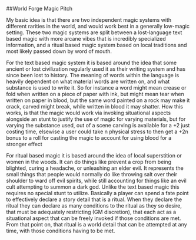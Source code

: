 ##World Forge Magic Pitch

My basic idea is that there are two independent magic systems with different rarities in the world, and would work best in a generally low-magic setting. These two 
magic systems are split between a lost-language text based magic with more arcane vibes that is incredibly specialized information, and a ritual based magic system 
based on local traditions and most likely passed down by word of mouth.

For the text based magic system it is based around the idea that some ancient or lost civilization regularly used it as their writing system and has since been lost to
history. The meaning of words within the language is heavily dependent on what material words are written on, and what substance is used to write it. So for instance a
word might mean crease or fold when written on a piece of paper with ink, but might mean tear when written on paper in blood, but the same word painted on a rock may 
make it crack, carved might break, while written in blood it may shatter. How this works, is that the magic would work via invoking situational aspects alongside an 
stunt to justify the use of magic for varying materials, but for varying the substance used, out of a scene carving is available for a +2 just costing time, elsewise 
a user could take n physical stress to then get a +2n bonus to a roll for casting the magic to account for using blood for a stronger effect

For ritual based magic it is based around the idea of local superstition or women in the woods. It can do things like prevent a crop from being blighted, curing a 
headache, or unleashing an elder evil. It represents the small things that people would normally do like throwing salt over their shoulder to ward off evil spirits, 
while still accounting for things like an evil cult attempting to summon a dark god. Unlike the text based magic this requires no special stunt to utilize. Basically 
a player can spend a fate point to effectively declare a story detail that is a ritual. When they declare the ritual they can declare as many conditions to the ritual 
as they so desire, that must be adequately restricting (GM discretion), that each act as a situational aspect that can be freely invoked if those conditions are met. 
From that point on, that ritual is a world detail that can be attempted at any time, with those conditions having to be met.

